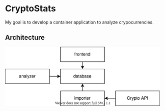 # CryptoStats

My goal is to develop a container application to analyze crypocurrencies.

## Architecture

![Architecture](architecture/architecture.svg)
